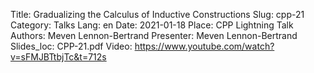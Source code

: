 Title: Gradualizing the Calculus of Inductive Constructions
Slug: cpp-21
Category: Talks
Lang: en
Date: 2021-01-18
Place: CPP Lightning Talk
Authors: Meven Lennon-Bertrand
Presenter: Meven Lennon-Bertrand
Slides_loc: CPP-21.pdf
Video: https://www.youtube.com/watch?v=sFMJBTtbjTc&t=712s